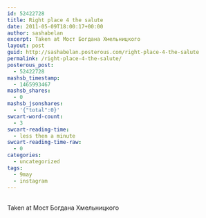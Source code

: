 ```yaml
---
id: 52422728
title: Right place 4 the salute
date: 2011-05-09T18:00:17+00:00
author: sashabelan
excerpt: Taken at Мост Богдана Хмельницкого
layout: post
guid: http://sashabelan.posterous.com/right-place-4-the-salute
permalink: /right-place-4-the-salute/
posterous_post:
  - 52422728
mashsb_timestamp:
  - 1465993467
mashsb_shares:
  - 0
mashsb_jsonshares:
  - '{"total":0}'
swcart-word-count:
  - 3
swcart-reading-time:
  - less then a minute
swcart-reading-time-raw:
  - 0
categories:
  - uncategorized
tags:
  - 9may
  - instagram
---
```

[](http://instagr.am/p/EDxap/)  
Taken at Мост Богдана Хмельницкого